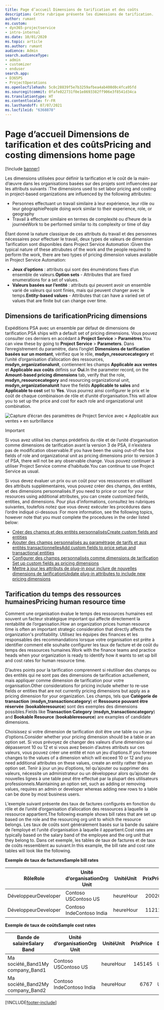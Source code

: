 ```yaml
---
title: Page d’accueil Dimensions de tarification et des coûts
description: Cette rubrique présente les dimensions de tarification.
author: rumant
ms.custom:
- dyn365-projectservice
- intro-internal
ms.date: 10/01/2020
ms.topic: article
ms.author: rumant
audience: Admin
search.audienceType:
- admin
- customizer
- enduser
search.app:
- D365PS
- ProjectOperations
ms.openlocfilehash: 5c8c28839f5e7b3259afbea4ab400d0c4fca95fd
ms.sourcegitcommit: 0fafe022731f0e1e8693382ff906e3f8541d34ca
ms.translationtype: HT
ms.contentlocale: fr-FR
ms.lasthandoff: 07/07/2021
ms.locfileid: "6368878"
---
```

# <a name="pricing-and-costing-dimensions-home-page"></a><span data-ttu-id="6c0af-103">Page d’accueil Dimensions de tarification et des coûts</span><span class="sxs-lookup"><span data-stu-id="6c0af-103">Pricing and costing dimensions home page</span></span>

[!include [banner](../includes/psa-now-project-operations.md)]

<span data-ttu-id="6c0af-104">Les dimensions utilisées pour définir la tarification et le coût de la main-d’œuvre dans les organisations basées sur des projets sont influencées par les attributs suivants :</span><span class="sxs-lookup"><span data-stu-id="6c0af-104">The dimensions used to set labor pricing and costing in project-based organizations are influenced by the following attributes:</span></span>

- <span data-ttu-id="6c0af-105">Personnes effectuant un travail similaire à leur expérience, leur rôle ou leur géographie</span><span class="sxs-lookup"><span data-stu-id="6c0af-105">People doing work similar to their experience, role, or geography</span></span>
- <span data-ttu-id="6c0af-106">Travail à effectuer similaire en termes de complexité ou d’heure de la journée</span><span class="sxs-lookup"><span data-stu-id="6c0af-106">Work to be performed similar to its complexity or time of day</span></span>

<span data-ttu-id="6c0af-107">Étant donné la nature classique de ces attributs du travail et des personnes nécessaires pour effectuer le travail, deux types de valeurs de dimension Tarification sont disponibles dans Project Service Automation :</span><span class="sxs-lookup"><span data-stu-id="6c0af-107">Given the typical nature of these attrubutes of the work and the people required to perform the work, there are two types of pricing dimension values available in Project Service Automation:</span></span> 

- <span data-ttu-id="6c0af-108">**Jeux d’options** : attributs qui sont des énumérations fixes d’un ensemble de valeurs.</span><span class="sxs-lookup"><span data-stu-id="6c0af-108">**Option sets** - Attributes that are fixed enumerations for a set of values.</span></span>
- <span data-ttu-id="6c0af-109">**Valeurs basées sur l’entité** : attributs qui peuvent avoir un ensemble varié de valeurs qui sont finies, mais qui peuvent changer avec le temps.</span><span class="sxs-lookup"><span data-stu-id="6c0af-109">**Entity-based values** - Attributes that can have a varied set of values that are finite but can change over time.</span></span>

## <a name="pricing-dimensions"></a><span data-ttu-id="6c0af-110">Dimensions de tarification</span><span class="sxs-lookup"><span data-stu-id="6c0af-110">Pricing dimensions</span></span>

<span data-ttu-id="6c0af-111">Expéditions PSA avec un ensemble par défaut de dimensions de tarification.</span><span class="sxs-lookup"><span data-stu-id="6c0af-111">PSA ships with a default set of pricing dimensions.</span></span> <span data-ttu-id="6c0af-112">Vous pouvez consulter ces derniers en accédant à **Project Service** > **Paramètres**.</span><span class="sxs-lookup"><span data-stu-id="6c0af-112">You can view these by going to **Project Service** > **Parameters**.</span></span> <span data-ttu-id="6c0af-113">Dans l’enregistrement du paramètre, dans l’onglet **Dimensions de tarification basées sur un montant**, vérifiez que le rôle, **msdyn_resourcecategory** et l’unité d’organisation d’allocation des ressources, **msdyn_organizationalunit**, contiennent les champs **Applicable aux ventes** et **Applicable aux coûts** définis sur **Oui**.</span><span class="sxs-lookup"><span data-stu-id="6c0af-113">In the parameter record, on the **Amount-based pricing dimensions** tab, verify that the role, **msdyn_resourcecategory** and resourcing organizational unit, **msdyn_organizationalunit** have the fields **Applicable to sales** and **Applicable to cost** set to **Yes**.</span></span> <span data-ttu-id="6c0af-114">Vous pourrez ainsi configurer le prix et le coût de chaque combinaison de rôle et d’unité d’organisation.</span><span class="sxs-lookup"><span data-stu-id="6c0af-114">This will allow you to set up the price and cost for each role and organizational unit combination.</span></span>

![Capture d’écran des paramètres de Project Service avec « Applicable aux ventes » en surbrillance](media/PS-OOB-parameters.png)

> [!IMPORTANT]
> <span data-ttu-id="6c0af-116">Si vous avez utilisé les champs prédéfinis du rôle et de l’unité d’organisation comme dimensions de tarification avant la version 3 de PSA, il n’existera pas de modification observable.</span><span class="sxs-lookup"><span data-stu-id="6c0af-116">If you have been the using out-of-the box fields of role and organizational unit as pricing dimensions prior to version 3 of PSA, there will not be any observable change.</span></span> <span data-ttu-id="6c0af-117">Vous pouvez continuer à utiliser Project Service comme d’habitude.</span><span class="sxs-lookup"><span data-stu-id="6c0af-117">You can continue to use Project Service as usual.</span></span> 

<span data-ttu-id="6c0af-118">Si vous devez évaluer un prix ou un coût pour vos ressources en utilisant des attributs supplémentaires, vous pouvez créer des champs, des entités, et des dimensions personnalisés.</span><span class="sxs-lookup"><span data-stu-id="6c0af-118">If you need to price or cost for your resources using additional attributes, you can create customized fields, entities, and dimensions.</span></span> <span data-ttu-id="6c0af-119">Pour plus d’informations, consultez les rubriques suivantes, toutefois notez que vous devez exécuter les procédures dans l’ordre indiqué ci-dessous :</span><span class="sxs-lookup"><span data-stu-id="6c0af-119">For more information, see the following topics, however note that you must complete the procedures in the order listed below:</span></span>

- [<span data-ttu-id="6c0af-120">Créer des champs et des entités personnalisés</span><span class="sxs-lookup"><span data-stu-id="6c0af-120">Create custom fields and entities</span></span>](create-custom-fields-entities.md)
- [<span data-ttu-id="6c0af-121">Ajouter des champs personnalisés au paramétrage de tarifs et aux entités transactionnelles</span><span class="sxs-lookup"><span data-stu-id="6c0af-121">Add custom fields to price setup and transactional entities</span></span>](field-references.md)
- [<span data-ttu-id="6c0af-122">Configurer des champs personnalisés comme dimensions de tarification </span><span class="sxs-lookup"><span data-stu-id="6c0af-122">Set up custom fields as pricing dimensions</span></span>](set-up-pricing-dimensions.md)
- [<span data-ttu-id="6c0af-123">Mettre à jour les attributs de plug-in pour inclure de nouvelles dimensions de tarification</span><span class="sxs-lookup"><span data-stu-id="6c0af-123">Update plug-in attributes to include new pricing dimensions</span></span>](update-plug-in-attributes.md)

## <a name="pricing-human-resource-time"></a><span data-ttu-id="6c0af-124">Tarification du temps des ressources humaines</span><span class="sxs-lookup"><span data-stu-id="6c0af-124">Pricing human resource time</span></span>
<span data-ttu-id="6c0af-125">Comment une organisation évalue le temps des ressources humaines est souvent un facteur stratégique important qui affecte directement la rentabilité de l’organisation.</span><span class="sxs-lookup"><span data-stu-id="6c0af-125">How an organization prices human resource time is often an important strategic consideration that directly affects the organization's profitability.</span></span> <span data-ttu-id="6c0af-126">Utilisez les équipes des finances et les responsables des recommandations lorsque votre organisation est prête à identifier comment elle souhaite configurer les taux de facture et de coût du temps des ressources humaines.</span><span class="sxs-lookup"><span data-stu-id="6c0af-126">Work with the finance teams and practice heads when your organization is ready to identify how it wants to set up bill and cost rates for human resource time.</span></span>

<span data-ttu-id="6c0af-127">D’autres points pour la tarification comprennent si réutiliser des champs ou des entités qui ne sont pas des dimensions de tarification actuellement, mais appliquer comme dimension de tarification pour votre organisation.</span><span class="sxs-lookup"><span data-stu-id="6c0af-127">Other considerations for pricing include whether to re-use fields or entities that are not currently pricing dimensions but apply as a pricing dimension for your organization.</span></span> <span data-ttu-id="6c0af-128">Les champs, tels que **Catégorie de transaction** (**msdyn_transactioncategory**) et **Ressource pouvant être réservée** (**bookableresource**) sont des exemples des dimensions possibles.</span><span class="sxs-lookup"><span data-stu-id="6c0af-128">Fields like **Transaction Category** (**msdyn_transactioncategory**) and **Bookable Resource** (**bookableresource**) are examples of candidate dimensions.</span></span> 

<span data-ttu-id="6c0af-129">Choisissez si votre dimension de tarification doit être une table ou un jeu d’options.</span><span class="sxs-lookup"><span data-stu-id="6c0af-129">Consider whether your pricing dimension should be a table or an option set.</span></span> <span data-ttu-id="6c0af-130">Si vous prévoyez de changer des valeurs d’une dimension qui dépasseront 10 ou 12 et si vous avez besoin d’autres attributs sur ces valeurs, vous pouvez créer une entité et non un jeu d’options.</span><span class="sxs-lookup"><span data-stu-id="6c0af-130">If you foresee changes to the values of a dimension which will exceed 10 or 12 and you need additional attributes on these values, create an entity rather than an option set.</span></span> <span data-ttu-id="6c0af-131">Tenir à jour un jeu d’options, tel qu’ajouter ou supprimer des valeurs, nécessite un administrateur ou un développeur alors qu’ajouter de nouvelles lignes à une table peut être effectué par la plupart des utilisateurs professionnels.</span><span class="sxs-lookup"><span data-stu-id="6c0af-131">Maintaining an option set, such as adding or removing values, requires an admin or developer whereas adding new rows to a table can be done by most business users.</span></span>

<span data-ttu-id="6c0af-132">L’exemple suivant présente des taux de factures configurés en fonction du rôle et de l’unité d’organisation d’allocation des ressources à laquelle la ressource appartient.</span><span class="sxs-lookup"><span data-stu-id="6c0af-132">The following example shows bill rates that are set up based on the role and the resourcing org unit to which the resource belongs.</span></span> <span data-ttu-id="6c0af-133">Les taux de coûts sont généralement basés sur la bande du salaire de l’employé et l’unité d’organisation à laquelle il appartient.</span><span class="sxs-lookup"><span data-stu-id="6c0af-133">Cost rates are typically based on the salary band of the employee and the org unit that they belong to.</span></span> <span data-ttu-id="6c0af-134">Dans cet exemple, les tables de taux de factures et de taux de coûts ressemblent au suivant.</span><span class="sxs-lookup"><span data-stu-id="6c0af-134">In this example, the bill rate and cost rate tables will look like the following.</span></span>

<span data-ttu-id="6c0af-135">**Exemple de taux de factures**</span><span class="sxs-lookup"><span data-stu-id="6c0af-135">**Sample bill rates**</span></span>

| <span data-ttu-id="6c0af-136">Rôle</span><span class="sxs-lookup"><span data-stu-id="6c0af-136">Role</span></span>        | <span data-ttu-id="6c0af-137">Unité d’organisation</span><span class="sxs-lookup"><span data-stu-id="6c0af-137">Org Unit</span></span>    |<span data-ttu-id="6c0af-138">Unité</span><span class="sxs-lookup"><span data-stu-id="6c0af-138">Unit</span></span>      |<span data-ttu-id="6c0af-139">Prix</span><span class="sxs-lookup"><span data-stu-id="6c0af-139">Price</span></span>      |<span data-ttu-id="6c0af-140">Devise</span><span class="sxs-lookup"><span data-stu-id="6c0af-140">Currency</span></span>  |
| ------------|-------------|----------|----------:|----------|
| <span data-ttu-id="6c0af-141">Développeur</span><span class="sxs-lookup"><span data-stu-id="6c0af-141">Developer</span></span>   | <span data-ttu-id="6c0af-142">Contoso US</span><span class="sxs-lookup"><span data-stu-id="6c0af-142">Contoso US</span></span>  |<span data-ttu-id="6c0af-143">heure</span><span class="sxs-lookup"><span data-stu-id="6c0af-143">Hour</span></span> | <span data-ttu-id="6c0af-144">200</span><span class="sxs-lookup"><span data-stu-id="6c0af-144">200</span></span>|<span data-ttu-id="6c0af-145">USD</span><span class="sxs-lookup"><span data-stu-id="6c0af-145">USD</span></span>     |
| <span data-ttu-id="6c0af-146">Développeur</span><span class="sxs-lookup"><span data-stu-id="6c0af-146">Developer</span></span>   | <span data-ttu-id="6c0af-147">Contoso Inde</span><span class="sxs-lookup"><span data-stu-id="6c0af-147">Contoso India</span></span> |<span data-ttu-id="6c0af-148">heure</span><span class="sxs-lookup"><span data-stu-id="6c0af-148">Hour</span></span>|   <span data-ttu-id="6c0af-149">112</span><span class="sxs-lookup"><span data-stu-id="6c0af-149">112</span></span>|<span data-ttu-id="6c0af-150">USD</span><span class="sxs-lookup"><span data-stu-id="6c0af-150">USD</span></span>     |


<span data-ttu-id="6c0af-151">**Exemple de taux de coûts**</span><span class="sxs-lookup"><span data-stu-id="6c0af-151">**Sample cost rates**</span></span>

| <span data-ttu-id="6c0af-152">Bande de salaire</span><span class="sxs-lookup"><span data-stu-id="6c0af-152">Salary Band</span></span>     | <span data-ttu-id="6c0af-153">Unité d’organisation</span><span class="sxs-lookup"><span data-stu-id="6c0af-153">Org Unit</span></span>    |<span data-ttu-id="6c0af-154">Unité</span><span class="sxs-lookup"><span data-stu-id="6c0af-154">Unit</span></span>      |<span data-ttu-id="6c0af-155">Prix</span><span class="sxs-lookup"><span data-stu-id="6c0af-155">Price</span></span>      |<span data-ttu-id="6c0af-156">Devise</span><span class="sxs-lookup"><span data-stu-id="6c0af-156">Currency</span></span>  |
| ----------------|-------------|----------|----------:|----------|
| <span data-ttu-id="6c0af-157">Ma société_Band1</span><span class="sxs-lookup"><span data-stu-id="6c0af-157">My company_Band1</span></span> | <span data-ttu-id="6c0af-158">Contoso US</span><span class="sxs-lookup"><span data-stu-id="6c0af-158">Contoso US</span></span>  |<span data-ttu-id="6c0af-159">heure</span><span class="sxs-lookup"><span data-stu-id="6c0af-159">Hour</span></span> | <span data-ttu-id="6c0af-160">145</span><span class="sxs-lookup"><span data-stu-id="6c0af-160">145</span></span>|<span data-ttu-id="6c0af-161">USD</span><span class="sxs-lookup"><span data-stu-id="6c0af-161">USD</span></span>     |
| <span data-ttu-id="6c0af-162">Ma société_Band2</span><span class="sxs-lookup"><span data-stu-id="6c0af-162">My company_Band2</span></span> | <span data-ttu-id="6c0af-163">Contoso Inde</span><span class="sxs-lookup"><span data-stu-id="6c0af-163">Contoso India</span></span> |<span data-ttu-id="6c0af-164">heure</span><span class="sxs-lookup"><span data-stu-id="6c0af-164">Hour</span></span>|   <span data-ttu-id="6c0af-165">67</span><span class="sxs-lookup"><span data-stu-id="6c0af-165">67</span></span>|<span data-ttu-id="6c0af-166">USD</span><span class="sxs-lookup"><span data-stu-id="6c0af-166">USD</span></span>     |


[!INCLUDE[footer-include](../includes/footer-banner.md)]